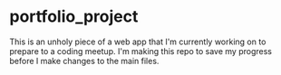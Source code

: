 # portfolio_project
This is an unholy piece of a web app that I'm currently working on to prepare to a coding meetup. I'm making this repo to save my progress before I make changes to the main files.
